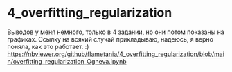 # 4_overfitting_regularization
Выводов у меня немного, только в 4 задании, но они потом показаны на графиках. Ссылку на всякий случай прикладываю, надеюсь, я верно поняла, как это работает. :)
https://nbviewer.org/github/flametania/4_overfitting_regularization/blob/main/overfitting_regularization_Ogneva.ipynb
